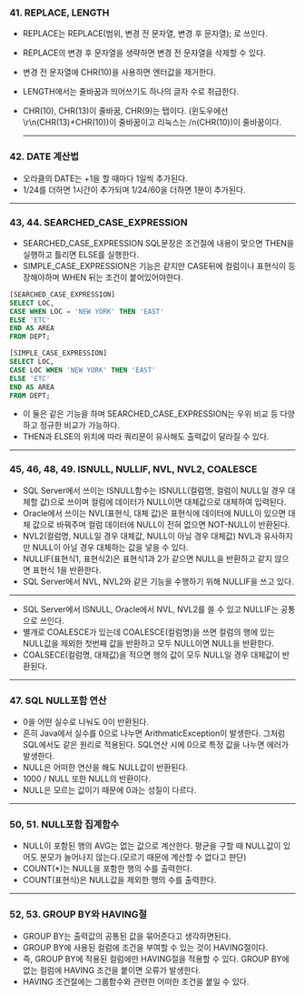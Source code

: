 ### 41. REPLACE, LENGTH

- REPLACE는 REPLACE(범위, 변경 전 문자열, 변경 후 문자열); 로 쓰인다.
- REPLACE의 변경 후 문자열을 생략하면 변경 전 문자열을 삭제할 수 있다.
- 변경 전 문자열에 CHR(10)을 사용하면 엔터값을 제거한다.
- LENGTH에서는 줄바꿈과 띄어쓰기도 하나의 글자 수로 취급한다.
- CHR(10), CHR(13)이 줄바꿈, CHR(9)는 탭이다.
  (윈도우에선 \r\n(CHR(13)+CHR(10))이 줄바꿈이고 리눅스는 /n(CHR(10))이 줄바꿈이다.

  ***

### 42. DATE 계산법

- 오라클의 DATE는 +1을 할 때마다 1일씩 추가된다.
- 1/24를 더하면 1시간이 추가되며 1/24/60을 더하면 1분이 추가된다.

---

### 43, 44. SEARCHED_CASE_EXPRESSION

- SEARCHED_CASE_EXPRESSION SQL문장은 조건절에 내용이 맞으면 THEN을 실행하고 틀리면 ELSE를 실행한다.
- SIMPLE_CASE_EXPRESSION은 기능은 같지만 CASE뒤에 컬럼이나 표현식이 등장해야하며 WHEN 뒤는 조건이 붙어있어야한다.

```sql
[SEARCHED_CASE_EXPRESSION]
SELECT LOC,
CASE WHEN LOC = 'NEW YORK' THEN 'EAST'
ELSE 'ETC'
END AS AREA
FROM DEPT;

[SIMPLE_CASE_EXPRESSION]
SELECT LOC,
CASE LOC WHEN 'NEW YORK' THEN 'EAST'
ELSE 'ETC'
END AS AREA
FROM DEPT;
```

- 이 둘은 같은 기능을 하며 SEARCHED_CASE_EXPRESSION는 우위 비교 등 다양하고 정규한 비교가 가능하다.
- THEN과 ELSE의 위치에 따라 쿼리문이 유사해도 출력값이 달라질 수 있다.

---

### 45, 46, 48, 49. ISNULL, NULLIF, NVL, NVL2, COALESCE

- SQL Server에서 쓰이는 ISNULL함수는 ISNULL(컬럼명, 컬럼이 NULL일 경우 대체할 값)으로 쓰이며 컬럼에 데이터가 NULL이면 대체값으로 대체하여 입력된다.
- Oracle에서 쓰이는 NVL(표현식, 대체 값)은 표현식에 데이터에 NULL이 있으면 대체 값으로 바꿔주며 컬럼 데이터에 NULL이 전혀 없으면 NOT-NULL이 반환된다.
- NVL2(컬럼명, NULL일 경우 대체값, NULL이 아닐 경우 대체값) NVL과 유사하지만 NULL이 아닐 경우 대체하는 값을 넣을 수 있다.
- NULLIF(표현식1, 표현식2)은 표현식1과 2가 같으면 NULL을 반환하고 같지 않으면 표현식 1을 반환한다.
- SQL Server에서 NVL, NVL2와 같은 기능을 수행하기 위해 NULLIF을 쓰고 있다.

---

- SQL Server에서 ISNULL, Oracle에서 NVL, NVL2를 쓸 수 있고 NULLIF는 공통으로 쓰인다.
- 별개로 COALESCE가 있는데 COALESCE(컬럼명)을 쓰면 컬럼의 행에 있는 NULL값을 제외한 첫번째 값을 반환하고 모두 NULL이면 NULL을 반환한다.
- COALSECE(컬럼명, 대체값)을 적으면 행의 값이 모두 NULL일 경우 대체값이 반환된다.

---

### 47. SQL NULL포함 연산

- 0을 어떤 실수로 나눠도 0이 반환된다.
- 흔히 Java에서 실수를 0으로 나누면 ArithmaticException이 발생한다. 그처럼 SQL에서도 같은 원리로 적용된다. SQL연산 시에 0으로 특정 값을 나누면 에러가 발생한다.
- NULL은 어떠한 연산을 해도 NULL값이 반환된다.
- 1000 / NULL 또한 NULL의 반환이다.
- NULL은 모르는 값이기 때문에 0과는 성질이 다르다.

---

### 50, 51. NULL포함 집계함수

- NULL이 포함된 행의 AVG는 없는 값으로 계산한다. 평균을 구할 때 NULL값이 있어도 분모가 늘어나지 않는다.(모르기 때문에 계산할 수 없다고 판단)
- COUNT(\*)는 NULL을 포함한 행의 수를 출력한다.
- COUNT(표현식)은 NULL값을 제외한 행의 수를 출력한다.

---

### 52, 53. GROUP BY와 HAVING절

- GROUP BY는 출력값의 공통된 값을 묶어준다고 생각하면된다.
- GROUP BY에 사용된 컬럼에 조건을 부여할 수 있는 것이 HAVING절이다.
- 즉, GROUP BY에 적용된 컬럼에만 HAVING절을 적용할 수 있다. GROUP BY에 없는 컬럼에 HAVING 조건을 붙이면 오류가 발생한다.
- HAVING 조건절에는 그룹함수와 관련한 어떠한 조건을 붙일 수 있다.
